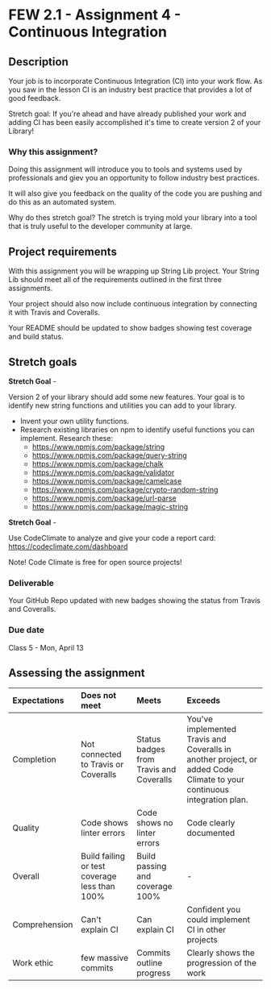 # FEW 2.1 - Assignment 4 - Continuous Integration

## Description 

Your job is to incorporate Continuous Integration (CI) into your work flow. As you saw in the lesson CI is an industry best practice that provides a lot of good feedback. 

Stretch goal: If you're ahead and have already published your work and adding CI has been easily accomplished it's time to create version 2 of your Library! 

### Why this assignment?

Doing this assignment will introduce you to tools and systems used by professionals and giev you an opportunity to follow industry best practices. 

It will also give you feedback on the quality of the code you are pushing and do this as an automated system. 

Why do thes stretch goal? The stretch is trying mold your library into a tool that is truly useful to the developer community at large. 

## Project requirements

With this assignment you will be wrapping up String Lib project. Your String Lib should meet all of the requirements outlined in the first three assignments. 

Your project should also now include continuous integration by connecting it with Travis and Coveralls. 

Your README should be updated to show badges showing test coverage and build status. 

## Stretch goals

**Stretch Goal** - 

Version 2 of your library should add some new features. Your goal is to identify new string functions and utilities you can add to your library.

- Invent your own utility functions. 
- Research existing libraries on npm to identify useful functions you can implement. Research these: 
  - https://www.npmjs.com/package/string
  - https://www.npmjs.com/package/query-string
  - https://www.npmjs.com/package/chalk
  - https://www.npmjs.com/package/validator
  - https://www.npmjs.com/package/camelcase
  - https://www.npmjs.com/package/crypto-random-string
  - https://www.npmjs.com/package/url-parse
  - https://www.npmjs.com/package/magic-string

**Stretch Goal** - 

Use CodeClimate to analyze and give your code a report card: https://codeclimate.com/dashboard 

Note! Code Climate is free for open source projects!

### Deliverable

Your GitHub Repo updated with new badges showing the status from Travis and Coveralls.

### Due date

Class 5 - Mon, April 13

## Assessing the assignment

| Expectations | Does not meet              | Meets                 | Exceeds                          |
|:-------------|:---------------------------|:----------------------|:---------------------------------|
| Completion | Not connected to Travis or Coveralls | Status badges from Travis and Coveralls | You've implemented Travis and Coveralls in another project, or added Code Climate to your continuous integration plan. |
| Quality | Code shows linter errors | Code shows no linter errors | Code clearly documented |
| Overall | Build failing or test coverage less than 100% | Build passing and coverage 100% | -   |
| Comprehension| Can't explain CI | Can explain CI | Confident you could implement CI in other projects |
| Work ethic | few massive commits | Commits outline progress | Clearly shows the progression of the work |

